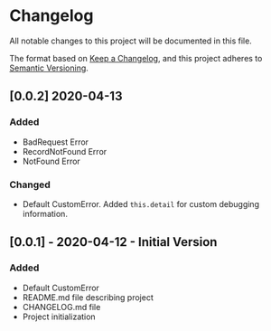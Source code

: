 # Changelog
All notable changes to this project will be documented in this file.

The format based on [Keep a Changelog](https://keepachangelog.com/en/1.0.0/),
and this project adheres to [Semantic Versioning](https://semver.org/spec/v2.0.0.html).

## [0.0.2] 2020-04-13

### Added

- BadRequest Error
- RecordNotFound Error
- NotFound Error

### Changed

- Default CustomError. Added `this.detail` for custom debugging information.

## [0.0.1] - 2020-04-12 - Initial Version

### Added

- Default CustomError
- README.md file describing project
- CHANGELOG.md file
- Project initialization
